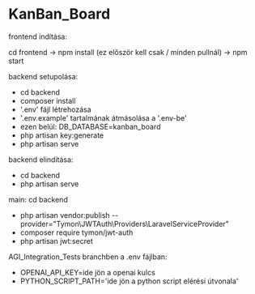 # KanBan_Board

frontend indítása:

cd frontend -> npm install (ez először kell csak / minden pullnál) -> npm start


backend setupolása:

- cd backend
- composer install
- '.env' fájl létrehozása
- '.env.example' tartalmának átmásolása a '.env-be'
- ezen belül: DB_DATABASE=kanban_board
- php artisan key:generate
- php artisan serve

backend elindítása:

- cd backend
- php artisan serve


main:
cd backend
- php artisan vendor:publish --provider="Tymon\JWTAuth\Providers\LaravelServiceProvider"
- composer require tymon/jwt-auth
- php artisan jwt:secret



AGI_Integration_Tests branchben a .env fájlban:

- OPENAI_API_KEY=ide jön a openai kulcs
- PYTHON_SCRIPT_PATH='ide jön a python script elérési útvonala'
